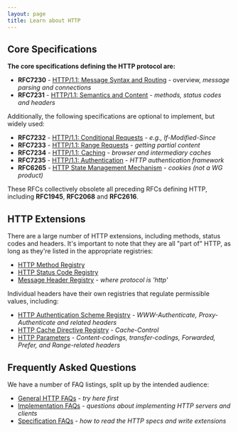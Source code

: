 ```yaml
---
layout: page
title: Learn about HTTP
---
```


## Core Specifications

**The core specifications defining the HTTP protocol are:**

 * **RFC7230** - [HTTP/1.1: Message Syntax and Routing](/specs/rfc7230.html) - overview, *message parsing and connections* 
 * **RFC7231** - [HTTP/1.1: Semantics and Content](/specs/rfc7231.html) - *methods, status codes and headers* 
 
Additionally, the following specifications are optional to implement, but widely used: 
 
 * **RFC7232** - [HTTP/1.1: Conditional Requests](/specs/rfc7232.html) - *e.g., If-Modified-Since*
 * **RFC7233** - [HTTP/1.1: Range Requests](/specs/rfc7233.html) - *getting partial content* 
 * **RFC7234** - [HTTP/1.1: Caching](/specs/rfc7234.html) - *browser and intermediary caches* 
 * **RFC7235** - [HTTP/1.1: Authentication](/specs/rfc7235.html) - *HTTP authentication framework* 
 * **RFC6265** - [HTTP State Management Mechanism](/specs/rfc6265.html) - *cookies (not a WG product)*
 
These RFCs collectively obsolete all preceding RFCs defining HTTP, including **RFC1945**, **RFC2068** and **RFC2616**.


## HTTP Extensions

There are a large number of HTTP extensions, including methods, status codes and headers. It's important to note that they are all "part of" HTTP, as long as they're listed in the appropriate registries:

* [HTTP Method Registry](http://www.iana.org/assignments/http-methods/)
* [HTTP Status Code Registry](http://www.iana.org/assignments/http-status-codes/)
* [Message Header Registry](http://www.iana.org/assignments/message-headers/) - *where protocol is 'http'*

Individual headers have their own registries that regulate permissible values, including:

* [HTTP Authentication Scheme Registry](http://www.iana.org/assignments/http-authschemes/) - *WWW-Authenticate, Proxy-Authenticate and related headers*
* [HTTP Cache Directive Registry](http://www.iana.org/assignments/http-cache-directives/) - *Cache-Control*
* [HTTP Parameters](http://www.iana.org/assignments/http-parameters/) - *Content-codings, transfer-codings, Forwarded, Prefer, and Range-related headers*



## Frequently Asked Questions

We have a number of FAQ listings, split up by the intended audience:

* [General HTTP FAQs](faq/) - *try here first*
* [Implementation FAQs](faq_dev/) - *questions about implementing HTTP servers and clients*
* [Specification FAQs](faq_spec/) - *how to read the HTTP specs and write extensions*
